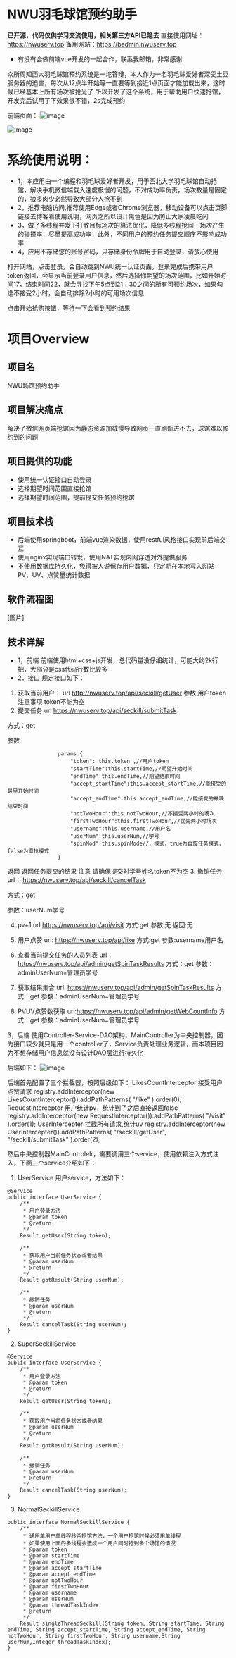 # NWU羽毛球馆预约助手
**已开源，代码仅供学习交流使用，相关第三方API已隐去**
直接使用网址：https://nwuserv.top
备用网站：https://badmin.nwuserv.top

- 有没有会做前端vue开发的一起合作，联系我邮箱，非常感谢


众所周知西大羽毛球馆预约系统是一坨答辩，本人作为一名羽毛球爱好者深受土豆服务器的迫害，每次从12点半开始等一直要等到接近1点页面才能加载出来，这时候已经基本上所有场次被抢光了
所以开发了这个系统，用于帮助用户快速抢馆，开发完后试用了下效果很不错，2s完成预约

前端页面：
![image](https://github.com/Oyzmandias/NWU_BRS_assistant/assets/69197910/f84c5a37-ed4a-4088-925f-6bcc25588d22)

![image](https://github.com/Oyzmandias/NWU_BRS_assistant/assets/69197910/8a5eaa87-023e-4f59-b923-3d1f4eed24f1)


# 系统使用说明：
- 1，本应用由一个编程和羽毛球爱好者开发，用于西北大学羽毛球馆自动抢馆，解决手机微信端载入速度极慢的问题，不对成功率负责，场次数量是固定的，狼多肉少必然导致大部分人抢不到
- 2，推荐电脑访问,推荐使用Edge或者Chrome浏览器，移动设备可以点击页脚链接去博客看使用说明，网页之所以设计黑色是因为防止大家凌晨吃闪
- 3，做了多线程并发下打散目标场次的算法优化，降低多线程抢同一场次产生的碰撞率，尽量提高成功率，此外，不同用户的预约任务提交顺序不影响成功率
- 4，应用不存储您的账号密码，只存储身份令牌用于自动登录，请放心使用

打开网站，点击登录，会自动跳到NWU统一认证页面，登录完成后携带用户token返回，会显示当前登录用户信息，然后选择你期望的场次范围，比如开始时间17，结束时间22，就会寻找下午5点到21：30之间的所有可预约场次，如果勾选不接受2小时，会自动排除2小时的可用场次信息

点击开始抢购按钮，等待一下会看到预约结果


# 项目Overview
## 项目名
NWU场馆预约助手
## 项目解决痛点
解决了微信网页端抢馆因为静态资源加载慢导致网页一直刷新进不去，球馆难以预约到的问题
## 项目提供的功能
- 使用统一认证接口自动登录
- 选择期望时间范围直接抢馆
- 选择期望时间范围，提前提交任务预约抢馆
## 项目技术栈
- 后端使用springboot，前端vue渲染数据，使用restful风格接口实现前后端交互
- 使用nginx实现端口转发，使用NAT实现内网穿透对外提供服务
- 不使用数据库持久化，免得被人说保存用户数据，只定期在本地写入网站PV、UV、点赞量统计数据
## 软件流程图
[图片]
## 技术详解
- 1，前端
前端使用html+css+js开发，总代码量没仔细统计，可能大约2k行把，大部分是css代码行数比较多
- 2，接口
规定接口如下：
1. 获取当前用户：
url
http://nwuserv.top/api/seckill/getUser
参数
用户token
注意事项
token不能为空
2. 提交任务
url
 https://nwuserv.top/api/seckill/submitTask

方式：get

参数
```
                params:{
                    "token": this.token ,//用户token
                    "startTime":this.startTime,//期望开始时间
                    "endTime":this.endTime,//期望结束时间
                    "accept_startTime":this.accept_startTime,//能接受的最早开始时间
                    "accept_endTime":this.accept_endTime,//能接受的最晚结束时间
                    "notTwoHour":this.notTwoHour,//不接受两小时的场次
                    "firstTwoHour":this.firstTwoHour,//优先两小时场次
                    "username":this.username,//用户名
                    "userNum":this.userNum,//学号
                    "spinMod":this.spinMode//，模式，true为自旋任务模式，false为直抢模式
                }
```
返回
返回任务提交的结果
注意
请确保提交时学号姓名token不为空
3. 撤销任务
url： https://nwuserv.top/api/seckill/cancelTask

方式：get

参数：userNum学号

4. pv+1
url
 https://nwuserv.top/api/visit
方式:get
参数:无
返回:无
5. 用户点赞
url: https://nwuserv.top/api/like
方式:get
参数:username用户名
6. 查看当前提交任务的人员列表
url： https://nwuserv.top/api/admin/getSpinTaskResults
方式：get
参数：adminUserNum=管理员学号

7. 获取结果集合
url: https://nwuserv.top/api/admin/getSpinTaskResults
方式：get
参数：adminUserNum=管理员学号
9. PVUV点赞数获取
url:https://nwuserv.top/api/admin/getWebCountInfo
方式：get
参数：adminUserNum=管理员学号

3，后端
使用Controller-Service-DAO架构，MainController为中央控制器，因为接口较少就只是用一个controller了，Service负责处理业务逻辑，而本项目因为不想存储用户信息就没有设计DAO层进行持久化

后端如下：
![image](https://github.com/Oyzmandias/NWU_BRS_assistant/assets/69197910/0fe5c22b-d634-4473-b719-9acb809e113d)


后端首先配置了三个拦截器，按照层级如下：
LikesCountInterceptor
接受用户点赞请求
registry.addInterceptor(new LikesCountInterceptor()).addPathPatterns(
        "/like"
).order(0);
RequestInterceptor
用户统计pv，统计到了之后直接返回false
registry.addInterceptor(new RequestInterceptor()).addPathPatterns(
        "/visit"
).order(1);
UserIntercepter
拦截所有请求,统计uv
registry.addInterceptor(new UserIntercepter()).addPathPatterns(
        "/seckill/getUser",
        "/seckill/submitTask"
).order(2);

然后中央控制器MainControlelr，需要调用三个service，使用依赖注入方式注入，下面三个service介绍如下：
1. UserService
用户service，方法如下：
```
@Service
public interface UserService {
    /**
     * 用户登录方法
     * @param token
     * @return
     */
    Result getUser(String token);

    /**
     * 获取用户当前任务状态或者结果
     * @param userNum
     * @return
     */
    Result gotResult(String userNum);

    /**
     * 撤销任务
     * @param userNum 
     * @return
     */
    Result cancelTask(String userNum);
}
```
2. SuperSeckillService
```
@Service
public interface UserService {
    /**
     * 用户登录方法
     * @param token
     * @return
     */
    Result getUser(String token);

    /**
     * 获取用户当前任务状态或者结果
     * @param userNum
     * @return
     */
    Result gotResult(String userNum);

    /**
     * 撤销任务
     * @param userNum 
     * @return
     */
    Result cancelTask(String userNum);
}
```
3. NormalSeckillService
```
public interface NormalSeckillService {
    /**
     * 通用单用户单线程秒杀抢馆方法，一个用户抢馆时候必须用单线程
     * 如果使用上面的多线程会造成一个用户同时抢到多个场馆的情况
     * @param token 
     * @param startTime
     * @param endTime
     * @param accept_startTime
     * @param accept_endTime
     * @param notTwoHour
     * @param firstTwoHour
     * @param username
     * @param userNum
     * @param threadTaskIndex
     * @return
     */
    Result singleThreadSeckill(String token, String startTime, String endTime, String accept_startTime, String accept_endTime, String notTwoHour, String firstTwoHour, String username,String userNum,Integer threadTaskIndex);
}

```

